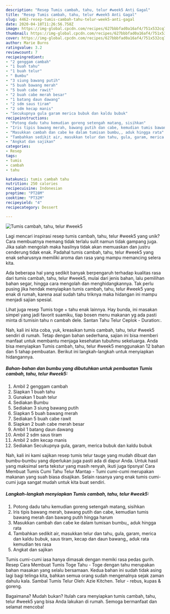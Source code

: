```yaml
---
description: "Resep Tumis cambah, tahu, telur #week5 Anti Gagal"
title: "Resep Tumis cambah, tahu, telur #week5 Anti Gagal"
slug: 4462-resep-tumis-cambah-tahu-telur-week5-anti-gagal
date: 2020-04-18T11:26:56.758Z
image: https://img-global.cpcdn.com/recipes/627bbbfad0a16af4/751x532cq70/tumis-cambah-tahu-telur-week5-foto-resep-utama.jpg
thumbnail: https://img-global.cpcdn.com/recipes/627bbbfad0a16af4/751x532cq70/tumis-cambah-tahu-telur-week5-foto-resep-utama.jpg
cover: https://img-global.cpcdn.com/recipes/627bbbfad0a16af4/751x532cq70/tumis-cambah-tahu-telur-week5-foto-resep-utama.jpg
author: Marie Burns
ratingvalue: 3.2
reviewcount: 7
recipeingredient:
- "2 genggam cambah"
- "1 buah tahu"
- "1 buah telur"
- " Bumbu"
- "3 siung bawang putih"
- "5 buah bawang merah"
- "5 buah cabe rawit"
- "2 buah cabe merah besar"
- "1 batang daun dawang"
- "2 sdm saus tiram"
- "2 sdm kecap manis"
- "Secukupnya gula garam merica bubuk dan kaldu bubuk"
recipeinstructions:
- "Potong dadu tahu kemudian goreng setengah matang, sisihkan"
- "Iris tipis bawang merah, bawang putih dan cabe, kemudian tumis bawang merah dan bawang putih hingga harum"
- "Masukkan cambah dan cabe ke dalam tumisan bumbu,, aduk hingga rata"
- "Tambahkan sedikit air, masukkan telur dan tahu, gula, garam, merica dan kaldu bubuk, saus tiram, kecap dan daun bawang,, aduk rata kemudian tes rasa"
- "Angkat dan sajikan"
categories:
- Resep
tags:
- tumis
- cambah
- tahu

katakunci: tumis cambah tahu 
nutrition: 250 calories
recipecuisine: Indonesian
preptime: "PT28M"
cooktime: "PT32M"
recipeyield: "4"
recipecategory: Dessert

---
```



![Tumis cambah, tahu, telur #week5](https://img-global.cpcdn.com/recipes/627bbbfad0a16af4/751x532cq70/tumis-cambah-tahu-telur-week5-foto-resep-utama.jpg)

Lagi mencari inspirasi resep tumis cambah, tahu, telur #week5 yang unik? Cara membuatnya memang tidak terlalu sulit namun tidak gampang juga. Jika salah mengolah maka hasilnya tidak akan memuaskan dan justru cenderung tidak enak. Padahal tumis cambah, tahu, telur #week5 yang enak seharusnya memiliki aroma dan rasa yang mampu memancing selera kita.

Ada beberapa hal yang sedikit banyak berpengaruh terhadap kualitas rasa dari tumis cambah, tahu, telur #week5, mulai dari jenis bahan, lalu pemilihan bahan segar, hingga cara mengolah dan menghidangkannya. Tak perlu pusing jika hendak menyiapkan tumis cambah, tahu, telur #week5 yang enak di rumah, karena asal sudah tahu triknya maka hidangan ini mampu menjadi sajian spesial.

Lihat juga resep Tumis toge + tahu enak lainnya. Hay bunda, ini masakan simpel yang jadi favorit suamiku, tiap bosen menu makanan yg ada pasti minta di tumisin tahu n cambah dele. Santan Tahu Telur Ceplok - Duration:.


Nah, kali ini kita coba, yuk, kreasikan tumis cambah, tahu, telur #week5 sendiri di rumah. Tetap dengan bahan sederhana, sajian ini bisa memberi manfaat untuk membantu menjaga kesehatan tubuhmu sekeluarga. Anda bisa menyiapkan Tumis cambah, tahu, telur #week5 menggunakan 12 bahan dan 5 tahap pembuatan. Berikut ini langkah-langkah untuk menyiapkan hidangannya.

<!--inarticleads1-->

##### Bahan-bahan dan bumbu yang dibutuhkan untuk pembuatan Tumis cambah, tahu, telur #week5:

1. Ambil 2 genggam cambah
1. Siapkan 1 buah tahu
1. Gunakan 1 buah telur
1. Sediakan  Bumbu
1. Sediakan 3 siung bawang putih
1. Siapkan 5 buah bawang merah
1. Sediakan 5 buah cabe rawit
1. Siapkan 2 buah cabe merah besar
1. Ambil 1 batang daun dawang
1. Ambil 2 sdm saus tiram
1. Ambil 2 sdm kecap manis
1. Sediakan Secukupnya gula, garam, merica bubuk dan kaldu bubuk


Nah, kali ini kami sajikan resep tumis telur tauge yang mudah dibuat dan bumbu-bumbu yang diperlukan juga pasti ada di dapur Anda. Untuk hasil yang maksimal serta tekstur yang masih renyah, ikuti juga tipsnya! Cara Membuat Tumis Cumi Tahu Telur Mantap - Tumi cumi-cumi merupakan makanan yang suah biasa disajikan. Selain rasanya yang enak tumis cumi-cumi juga sangat mudah untuk kita buat sendiri. 

<!--inarticleads2-->

##### Langkah-langkah menyiapkan Tumis cambah, tahu, telur #week5:

1. Potong dadu tahu kemudian goreng setengah matang, sisihkan
1. Iris tipis bawang merah, bawang putih dan cabe, kemudian tumis bawang merah dan bawang putih hingga harum
1. Masukkan cambah dan cabe ke dalam tumisan bumbu,, aduk hingga rata
1. Tambahkan sedikit air, masukkan telur dan tahu, gula, garam, merica dan kaldu bubuk, saus tiram, kecap dan daun bawang,, aduk rata kemudian tes rasa
1. Angkat dan sajikan


Tumis cumi-cumi iasa hanya dimasak dengan memiki rasa pedas gurih. Resep Cara Membuat Tumis Toge Tahu - Toge dengan tahu merupakan bahan masakan yang selalu bersamaan. Kedua bahan ini sudah tidak asing lagi bagi telinga kita, bahkan semua orang sudah mengenalnya sejak zaman dahulu kala. Sambal Tumis Telur Oleh: Azie Kitchen. Telur - rebus, kupas &amp; goreng. 

Bagaimana? Mudah bukan? Itulah cara menyiapkan tumis cambah, tahu, telur #week5 yang bisa Anda lakukan di rumah. Semoga bermanfaat dan selamat mencoba!
